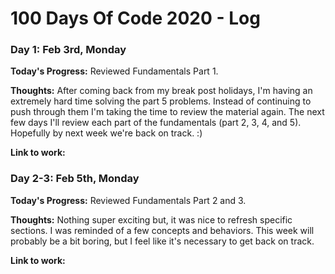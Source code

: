 # 100 Days Of Code 2020 - Log

### Day 1: Feb 3rd, Monday

**Today's Progress:** Reviewed Fundamentals Part 1.

**Thoughts:** After coming back from my break post holidays, I'm having an extremely hard time solving the part 5 problems. Instead of continuing to push through them I'm taking the time to review the material again. The next few days I'll review each part of the fundamentals (part 2, 3, 4, and 5). Hopefully by next week we're back on track. :) 

**Link to work:** 

### Day 2-3: Feb 5th, Monday

**Today's Progress:** Reviewed Fundamentals Part 2 and 3.

**Thoughts:** Nothing super exciting but, it was nice to refresh specific sections. I was reminded of a few concepts and behaviors. This week will probably be a bit boring, but I feel like it's necessary to get back on track.

**Link to work:** 
